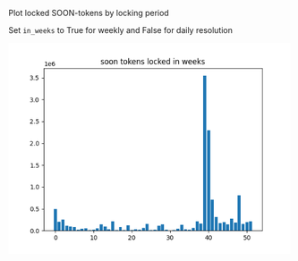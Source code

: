 Plot locked SOON-tokens by locking period

Set `in_weeks` to True for weekly and False for daily resolution

![Alt text](staked.png?raw=true "Example")